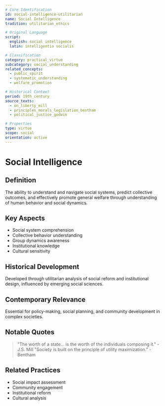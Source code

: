 ```yaml
---
# Core Identification
id: social-intelligence-utilitarian
name: Social Intelligence
tradition: utilitarian_ethics

# Original Language
script:
  english: social intelligence
  latin: intelligentia socialis

# Classification
category: practical_virtue
subcategory: social_understanding
related_concepts:
  - public_spirit
  - systematic_understanding
  - welfare_promotion

# Historical Context
period: 19th_century
source_texts:
  - on_liberty_mill
  - principles_morals_legislation_bentham
  - political_justice_godwin

# Properties
type: virtue
scope: social
orientation: active
---
```


# Social Intelligence

## Definition
The ability to understand and navigate social systems, predict collective outcomes, and effectively promote general welfare through understanding of human behavior and social dynamics.

## Key Aspects
- Social system comprehension
- Collective behavior understanding
- Group dynamics awareness
- Institutional knowledge
- Cultural sensitivity

## Historical Development
Developed through utilitarian analysis of social reform and institutional design, influenced by emerging social sciences.

## Contemporary Relevance
Essential for policy-making, social planning, and community development in complex societies.

## Notable Quotes
> "The worth of a state... is the worth of the individuals composing it." - J.S. Mill
> "Society is built on the principle of utility maximization." - Bentham

## Related Practices
- Social impact assessment
- Community engagement
- Institutional reform
- Cultural analysis